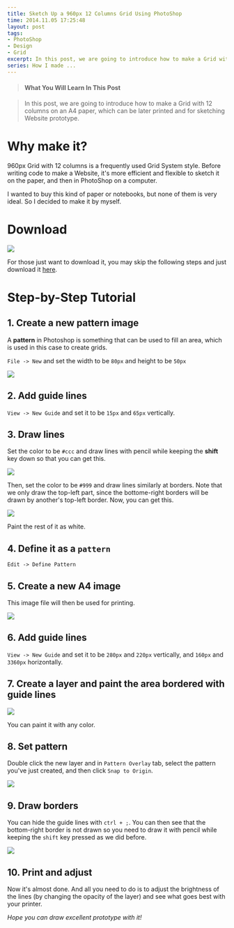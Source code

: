```yaml
---
title: Sketch Up a 960px 12 Columns Grid Using PhotoShop
time: 2014.11.05 17:25:48
layout: post
tags:
- PhotoShop
- Design
- Grid
excerpt: In this post, we are going to introduce how to make a Grid with 12 columns on an A4 paper, which can be later printed and for sketching Website prototype.
series: How I made ...
---
```


> #### What You Will Learn In This Post

> In this post, we are going to introduce how to make a Grid with 12 columns on an A4 paper, which can be later printed and for sketching Website prototype.

# Why make it?

960px Grid with 12 columns is a frequently used Grid System style. Before writing code to make a Website, it's more efficient and flexible to sketch it on the paper, and then in PhotoShop on a computer.

I wanted to buy this kind of paper or notebooks, but none of them is very ideal. So I decided to make it by myself.

# Download

<a href="{{ site.url }}/img/post/2014-11-05-960px-12-columns-grid-using-photoshop-9.png" target="_blank">
    <img src="{{ site.url }}/img/loading.gif" data-src="{{ site.url }}/img/post/2014-11-05-960px-12-columns-grid-using-photoshop-8.png" />
</a>

For those just want to download it, you may skip the following steps and just download it <a href="{{ site.url }}/img/post/2014-11-05-960px-12-columns-grid-using-photoshop-9.png" target="_blank">here</a>. 

# Step-by-Step Tutorial

## 1. Create a new pattern image

A **pattern** in Photoshop is something that can be used to fill an area, which is used in this case to create grids.

`File -> New` and set the width to be `80px` and height to be `50px`

<img src="{{ site.url }}/img/loading.gif" data-src="{{ site.url }}/img/post/2014-11-05-960px-12-columns-grid-using-photoshop-1.png" />

## 2. Add guide lines

`View -> New Guide` and set it to be `15px` and `65px` vertically.

## 3. Draw lines

Set the color to be `#ccc` and draw lines with pencil while keeping the **shift** key down so that you can get this.

<img src="{{ site.url }}/img/loading.gif" data-src="{{ site.url }}/img/post/2014-11-05-960px-12-columns-grid-using-photoshop-2.png" />

Then, set the color to be `#999` and draw lines similarly at borders. Note that we only draw the top-left part, since the bottome-right borders will be drawn by another's top-left border. Now, you can get this.

<img src="{{ site.url }}/img/loading.gif" data-src="{{ site.url }}/img/post/2014-11-05-960px-12-columns-grid-using-photoshop-3.png" />

Paint the rest of it as white.

## 4. Define it as a `pattern`

`Edit -> Define Pattern`

## 5. Create a new A4 image

This image file will then be used for printing.

<img src="{{ site.url }}/img/loading.gif" data-src="{{ site.url }}/img/post/2014-11-05-960px-12-columns-grid-using-photoshop-4.png" />

## 6. Add guide lines

`View -> New Guide` and set it to be `280px` and `220px` vertically, and `160px` and `3360px` horizontally.

## 7. Create a layer and paint the area bordered with guide lines

<img src="{{ site.url }}/img/loading.gif" data-src="{{ site.url }}/img/post/2014-11-05-960px-12-columns-grid-using-photoshop-5.png" />

You can paint it with any color.

## 8. Set pattern

Double click the new layer and in `Pattern Overlay` tab, select the pattern you've just created, and then click `Snap to Origin`.

<img src="{{ site.url }}/img/loading.gif" data-src="{{ site.url }}/img/post/2014-11-05-960px-12-columns-grid-using-photoshop-6.png" />

## 9. Draw borders

You can hide the guide lines with `ctrl + ;`. You can then see that the bottom-right border is not drawn so you need to draw it with pencil while keeping the `shift` key pressed as we did before.

<img src="{{ site.url }}/img/loading.gif" data-src="{{ site.url }}/img/post/2014-11-05-960px-12-columns-grid-using-photoshop-7.png" />

## 10. Print and adjust

Now it's almost done. And all you need to do is to adjust the brightness of the lines (by changing the opacity of the layer) and see what goes best with your printer.

*Hope you can draw excellent prototype with it!*

